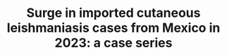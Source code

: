 ---
title: "Surge in imported cutaneous leishmaniasis cases from Mexico in 2023: a case series"
authors: "Equihua Martinez G"
journal: "J Travel Med"
year: 2024
volume: 138
doi: 10.1093/jtm/taae051
pmid: 
---
